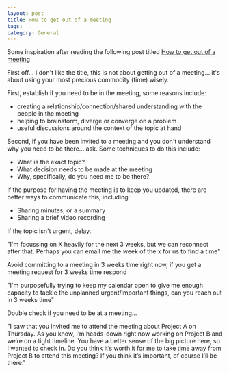 ```yaml
---
layout: post
title: How to get out of a meeting
tags: 
category: General
---
```


Some inspiration after reading the following post titled [How to get out of a meeting](https://hbr.org/2018/01/how-to-get-out-of-a-meeting-you-know-will-waste-your-time)  

First off... I don't like the title, this is not about getting out of a meeting... it's about using your most precious commodity (time) wisely.

First, establish if you need to be in the meeting, some reasons include:

* creating a relationship/connection/shared understanding with the people in the meeting
* helping to brainstorm, diverge or converge on a problem
* useful discussions around the context of the topic at hand

Second, if you have been invited to a meeting and you don't understand why you need to be there... ask.
Some techniques to do this include:

* What is the exact topic?
* What decision needs to be made at the meeting
* Why, specifically, do you need me to be there?

If the purpose for having the meeting is to keep you updated, there are better ways to communicate this, including:

* Sharing minutes, or a summary
* Sharing a brief video recording

If the topic isn't urgent, delay..

"I'm focussing on X heavily for the next 3 weeks, but we can reconnect after that. Perhaps you can email me the week of the x for us to find a time"

Avoid committing to a meeting in 3 weeks time right now, if you get a meeting request for 3 weeks time respond

"I'm purposefully trying to keep my calendar open to give me enough capacity to tackle the unplanned urgent/important things, can you reach out in 3 weeks time"

Double check if you need to be at a meeting...

"I saw that you invited me to attend the meeting about Project A on Thursday. As you know, I’m heads-down right now working on Project B and we’re on a tight timeline. You have a better sense of the big picture here, so I wanted to check in. Do you think it’s worth it for me to take time away from Project B to attend this meeting? If you think it’s important, of course I’ll be there."
